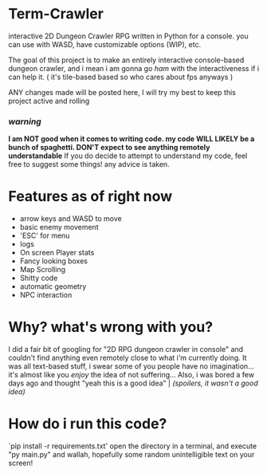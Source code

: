 # Term-Crawler
interactive 2D Dungeon Crawler RPG written in Python for a console. you can use with WASD, have customizable options (WIP), etc.

The goal of this project is to make an entirely interactive console-based dungeon crawler, and i mean i am gonna go _ham_ with the interactiveness if i can help it. ( it's tile-based based so who cares about fps anyways )

ANY changes made will be posted here, I will try my best to keep this project active and rolling

### *warning*

**I am NOT good when it comes to writing code. my code WILL LIKELY be a bunch of spaghetti. DON'T expect to see anything remotely understandable**
If you do decide to attempt to understand my code, feel free to suggest some things! any advice is taken.

# Features as of right now
- arrow keys and WASD to move
- basic enemy movement
- 'ESC' for menu
- logs
- On screen Player stats
- Fancy looking boxes
- Map Scrolling
- Shitty code
- automatic geometry
- NPC interaction

# Why? what's wrong with you?
I did a fair bit of googling for "2D RPG dungeon crawler in console" and couldn't find anything even remotely close to what i'm currently doing. It was all text-based stuff, i swear some of you people have no imagination... it's almost like you _enjoy_ the idea of not suffering...
Also, i was bored a few days ago and thought "yeah this is a good idea" | *(spoilers, it wasn't a good idea)*
# How do i run this code?
`pip install -r requirements.txt' open the directory in a terminal, and execute "py main.py" and wallah, hopefully some random unintelligible text on your screen!
